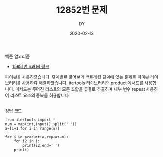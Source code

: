﻿---
layout: post
title:  "12852번 문제"
date:   2020-02-13
author: DY
comments: true
categories: backjoon
---

백준 알고리즘
* [15651번 n과 M 링크](https://www.acmicpc.net/problem/15651)

파이썬을 사용하였습니다.
단계별로 풀어보기 백트레킹 단계에 있는 문제로 파이썬 라이브러리를 사용하여 해결하였습니다.
itertools 라이브러리의 product 메서드를 사용합니다. 매서드는 주어진 리스트의 모든 조합을 튜플로 추출하며 내부 변수 repeat 사용하여 리스트 요소의 중복을 허용합니다</span><br/></span><br/>


정답 코드

~~~
from itertools import *
n,m = map(int,input().split(' '))
a=[i+1 for i in range(n)]

for i in product(a,repeat=m):
    for i2 in i:
        print(i2,end=' ')
    print()
~~~